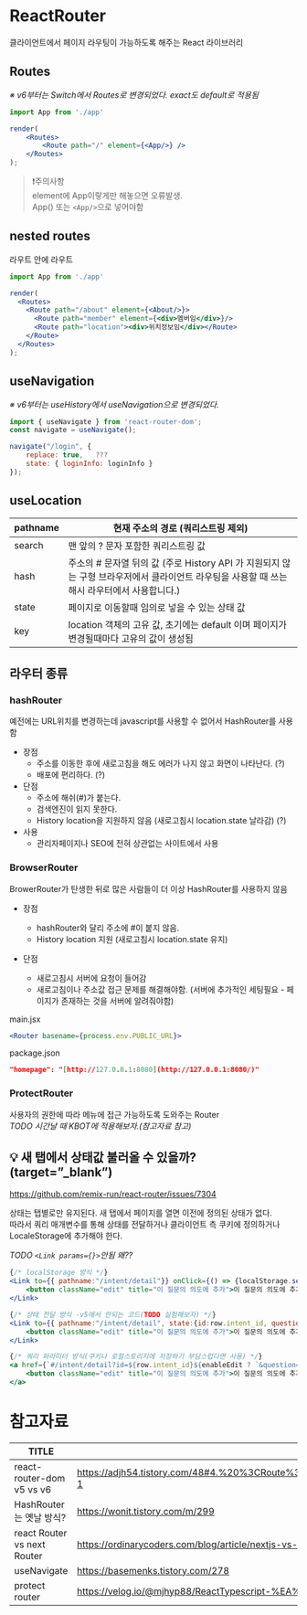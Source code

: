 # ReactRouter
클라이언트에서 페이지 라우팅이 가능하도록 해주는 React 라이브러리

## Routes
*※ v6부터는 Switch에서 Routes로 변경되었다. exact도 default로 적용됨*
```jsx
import App from './app'

render(
	<Routes>
		<Route path="/" element={<App/>} />
	</Routes>
);
```

>❗주의사항<br/>
element에 App이랗게만 해놓으면 오류발생.<br/> App() 또는 ```<App/>```으로 넣어야함

## nested routes
라우트 안에 라우트

```jsx
import App from './app'

render(
  <Routes>
    <Route path="/about" element={<About/>}>
      <Route path="member" element={<div>멤버임</div>}/>
      <Route path="location"><div>위치정보임</div></Route>
    </Route>
  </Routes>
);
```

## useNavigation
*※ v6부터는 useHistory에서 useNavigation으로 변경되었다.*

```jsx
import { useNavigate } from 'react-router-dom';
const navigate = useNavigate();

navigate("/login", {
    replace: true,   ???
    state: { loginInfo: loginInfo }
});
```

## useLocation

| pathname | 현재 주소의 경로 (쿼리스트링 제외) |
| --- | --- |
| search | 맨 앞의 ? 문자 포함한 쿼리스트링 값 |
| hash | 주소의 # 문자열 뒤의 값 (주로 History API 가 지원되지 않는 구형 브라우저에서 클라이언트 라우팅을 사용할 때 쓰는 해시 라우터에서 사용합니다.) |
| state | 페이지로 이동할때 임의로 넣을 수 있는 상태 값 |
| key | location 객체의 고유 값, 초기에는 default 이며 페이지가 변경될때마다 고유의 값이 생성됨 |

## 라우터 종류

### hashRouter

예전에는 URL위치를 변경하는데 javascript를 사용할 수 없어서 HashRouter를 사용함

- 장점
  - 주소를 이동한 후에 새로고침을 해도 에러가 나지 않고 화면이 나타난다. (?)
  - 배포에 편리하다. (?)
- 단점
  - 주소에 해쉬(#)가 붙는다.
  - 검색엔진이 읽지 못한다.
  - History location을 지원하지 않음 (새로고침시 location.state 날라감) (?)
- 사용
  - 관리자페이지나 SEO에 전혀 상관없는 사이트에서 사용

### BrowserRouter
BrowerRouter가 탄생한 뒤로 많은 사람들이 더 이상 HashRouter를 사용하지 않음

- 장점
  - hashRouter와 달리 주소에 #이 붙지 않음.
  - History location 지원 (새로고침시 location.state 유지)

- 단점
  - 새로고침시 서버에 요청이 들어감
  - 새로고침이나 주소값 접근 문제를 해결해야함. (서버에 추가적인 세팅필요 - 페이지가 존재하는 것을 서버에 알려줘야함)

main.jsx

```jsx
<Router basename={process.env.PUBLIC_URL}>
```

package.json

```json
"homepage": "[http://127.0.0.1:8080](http://127.0.0.1:8080/)"
```

### ProtectRouter
사용자의 권한에 따라 메뉴에 접근 가능하도록 도와주는 Router<br/>
*TODO 시간날 때 KBOT에 적용해보자.(참고자료 참고)*

## 💡 새 탭에서 상태값 불러올 수 있을까? (target=”_blank”)
https://github.com/remix-run/react-router/issues/7304

상태는 탭별로만 유지된다. 새 탭에서 페이지를 열면 이전에 정의된 상태가 없다.<br/>
따라서 쿼리 매개변수를 통해 상태를 전달하거나 클라이언트 측 쿠키에 정의하거나 LocaleStorage에 추가해야 한다.

*TODO ```<Link params={}>```안됨 왜??*

```jsx
{/* localStorage 방식 */}
<Link to={{ pathname:"/intent/detail"}} onClick={() => {localStorage.setItem("id", row.intent_id); localStorage.setItem("question",enableEdit ? question:'');}} target="_blank">
    <button className="edit" title="이 질문의 의도에 추가">이 질문의 의도에 추가</button>
</Link>

{/* 상태 전달 방식 -v5에서 안되는 코드(TODO 실험해보자) */}
<Link to={{ pathname:"/intent/detail", state:{id:row.intent_id, question:enableEdit ? question:''}}} target="_blank" onClick={(event) => {event.preventDefault(); window.open(this.makeHref("/intent/detail"));}}>
    <button className="edit" title="이 질문의 의도에 추가">이 질문의 의도에 추가</button>
</Link>

{/* 쿼리 파라미터 방식(쿠키나 로컬스토리지에 저장하기 부담스럽다면 사용) */}
<a href={`#/intent/detail?id=${row.intent_id}${enableEdit ? `&question=${encodeURIComponent(question)}` : ''}`} target="_blank">
    <button className="edit" title="이 질문의 의도에 추가">이 질문의 의도에 추가</button>
</a>
```

# 참고자료
| TITLE | URL |
| --- | --- |
| react-router-dom v5 vs v6 | https://adjh54.tistory.com/48#4.%20%3CRoute%3E%20%ED%83%9C%EA%B7%B8%EC%9D%98%20%EC%86%8D%EC%84%B1%20%EC%9D%BC%EB%B6%80%EA%B0%80%20%EC%82%AC%EC%9A%A9%EB%90%98%EC%A7%80%20%EC%95%8A%EC%9D%8C-1 |
| HashRouter는 옛날 방식? | https://wonit.tistory.com/m/299 |
| react Router vs next Router | https://ordinarycoders.com/blog/article/nextjs-vs-react |
| useNavigate | https://basemenks.tistory.com/278 |
| protect router | https://velog.io/@mjhyp88/ReactTypescript-%EA%B6%8C%ED%95%9C-%EC%B2%B4%ED%81%AC-Routerreact-router-dom-v6 |